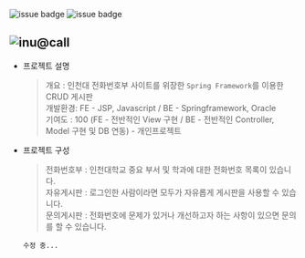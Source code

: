 ![issue badge](https://img.shields.io/badge/JAVA-gray)
![issue badge](https://img.shields.io/badge/Spring-deepgreen)  

![inu@call](https://blogfiles.pstatic.net/MjAyMTA1MTZfOTkg/MDAxNjIxMTY4MTk0MTUy.GA8dK-FfZQ2_jsaaUMbsSMUlkq4Z5HHCzxiYZXeaMTIg.1zwrNFyjCIYFRH1ee8K44FGBo2oDI6BCotx7r8iTzLgg.PNG.lifely98/inucall.PNG?type=w3)  
---
- 프로젝트 설명
  > 개요 : 인천대 전화번호부 사이트를 위장한 `Spring Framework`를 이용한 CRUD 게시판  
  > 개발환경: FE - JSP, Javascript / BE - Springframework, Oracle  
  > 기여도 : 100 (FE - 전반적인 View 구현 / BE - 전반적인 Controller, Model 구현 및 DB 연동) - 개인프로젝트

- 프로젝트 구성
   > 전화번호부 : 인천대학교 중요 부서 및 학과에 대한 전화번호 목록이 있습니다.  
   > 자유게시판 : 로그인한 사람이라면 모두가 자유롭게 게시판을 사용할 수 있습니다.  
   > 문의게시판 : 전화번호에 문제가 있거나 개선하고자 하는 사항이 있으면 문의를 할 수 있습니다.  
      
      수정 중...
